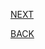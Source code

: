 



[NEXT](https://github.com/hariniiyer/CSCI-5828_Presentation2_Testing-Frameworks/blob/master/pytest.md)

[BACK](https://github.com/hariniiyer/CSCI-5828_Presentation2_Testing-Frameworks/blob/master/nodecode.md)
